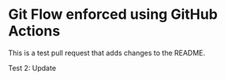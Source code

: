 # Git Flow enforced using GitHub Actions

This is a test pull request that adds changes to the README.

Test 2: Update
